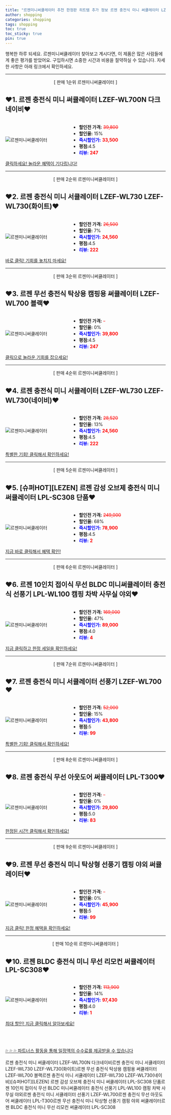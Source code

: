 ```yaml
---
title: "르젠미니써큘레이터 추천 한정판 히트템 추가 정보 르젠 충전식 미니 써큘레이터 LZEF-WL700N"
author: shopping
categories: shopping
tags: shopping
toc: true
toc_sticky: true
pin: true
---
```

행복한 하루 되세요. 르젠미니써큘레이터 찾아보고 계시다면, 이 제품은 많은 사람들에게 좋은 평가를 받았어요. 구입하시면 소중한 시간과 비용을 절약하실 수 있습니다. 자세한 사항은 아래 링크에서 확인하세요.

---
<p class="toplist" style="margin: 0 auto; display: block; width: fit-content;">[ 판매 1순위 르젠미니써큘레이터 ]</p>

<h2><strong>❤️1. 르젠 충전식 미니 써큘레이터 LZEF-WL700N 다크네이비❤️</strong></h2>

<div style="display: flex; align-items: center;">
    <div style="flex: 0.4;">
        <img src="https://thumbnail10.coupangcdn.com/thumbnails/remote/230x230ex/image/vendor_inventory/f298/00528dcb0feaa4ddeb0b94b7bfd5a0603156fa42a5ca56696587350e3a73.jpg" alt="르젠미니써큘레이터" style="max-width: 100%;">
    </div>
    <div style="flex: 0.6; margin-left: 10px;">
        <ul>
            <li><strong>할인전 가격:</strong> <del style="color: red;">39,800</del></li>
            <li><strong>할인율:</strong> 15%</li>
            <li><span style='color:blue'><strong>즉시할인가:</strong></span> <span style='color:red'><strong>33,500</strong></span></li>
            <li><strong>평점:</strong>4.5</li>
            <li><span style='color:blue'><strong>리뷰:</strong></span> <span style='color:red'><strong>247</strong></span></li>
        </ul>
    </div>
</div>
<div class="center">
    <a href="https://William4Davisa.github.io?lptag=AF9450613&subid=githubio&pageKey=6497673020&traceid=V0-153&itemId=624514710&vendorItemId=89936343857" class="myButton">
        클릭하세요! 놀라운 혜택이 기다립니다!
    </a>
</div>


---
<p class="toplist" style="margin: 0 auto; display: block; width: fit-content;">[ 판매 2순위 르젠미니써큘레이터 ]</p>

<h2><strong>❤️2. 르젠 충전식 미니 서큘레이터 LZEF-WL730 LZEF-WL730(화이트)❤️</strong></h2>

<div style="display: flex; align-items: center;">
    <div style="flex: 0.4;">
        <img src="https://thumbnail7.coupangcdn.com/thumbnails/remote/230x230ex/image/retail/images/2019/05/09/18/3/18b44799-cbe3-4c8c-a89b-3f16bc0ae2b7.jpg" alt="르젠미니써큘레이터" style="max-width: 100%;">
    </div>
    <div style="flex: 0.6; margin-left: 10px;">
        <ul>
            <li><strong>할인전 가격:</strong> <del style="color: red;">26,500</del></li>
            <li><strong>할인율:</strong> 7%</li>
            <li><span style='color:blue'><strong>즉시할인가:</strong></span> <span style='color:red'><strong>24,560</strong></span></li>
            <li><strong>평점:</strong>4.5</li>
            <li><span style='color:blue'><strong>리뷰:</strong></span> <span style='color:red'><strong>222</strong></span></li>
        </ul>
    </div>
</div>
<div class="center">
    <a href="https://William4Davisa.github.io?lptag=AF9450613&subid=githubio&pageKey=221352500&traceid=V0-153&itemId=691216683&vendorItemId=4771023710" class="myButton">
        바로 클릭! 기회를 놓치지 마세요!
    </a>
</div>


---
<p class="toplist" style="margin: 0 auto; display: block; width: fit-content;">[ 판매 3순위 르젠미니써큘레이터 ]</p>

<h2><strong>❤️3. 르젠 무선 충전식 탁상용 캠핑용 써큘레이터 LZEF-WL700 블랙❤️</strong></h2>

<div style="display: flex; align-items: center;">
    <div style="flex: 0.4;">
        <img src="https://thumbnail6.coupangcdn.com/thumbnails/remote/230x230ex/image/vendor_inventory/bcce/ba36b529248879097845b9718567a6458610787f6db7ef04350b309722e5.jpg" alt="르젠미니써큘레이터" style="max-width: 100%;">
    </div>
    <div style="flex: 0.6; margin-left: 10px;">
        <ul>
            <li><strong>할인전 가격:</strong> <del style="color: red;">-</del></li>
            <li><strong>할인율:</strong> 0%</li>
            <li><span style='color:blue'><strong>즉시할인가:</strong></span> <span style='color:red'><strong>39,800</strong></span></li>
            <li><strong>평점:</strong>4.5</li>
            <li><span style='color:blue'><strong>리뷰:</strong></span> <span style='color:red'><strong>247</strong></span></li>
        </ul>
    </div>
</div>
<div class="center">
    <a href="https://William4Davisa.github.io?lptag=AF9450613&subid=githubio&pageKey=6497673020&traceid=V0-153&itemId=14291864520&vendorItemId=81350983563" class="myButton">
        클릭으로 놀라운 기회를 잡으세요!
    </a>
</div>


---
<p class="toplist" style="margin: 0 auto; display: block; width: fit-content;">[ 판매 4순위 르젠미니써큘레이터 ]</p>

<h2><strong>❤️4. 르젠 충전식 미니 서큘레이터 LZEF-WL730 LZEF-WL730(네이비)❤️</strong></h2>

<div style="display: flex; align-items: center;">
    <div style="flex: 0.4;">
        <img src="https://thumbnail8.coupangcdn.com/thumbnails/remote/230x230ex/image/retail/images/2019/05/09/18/5/1ab75dea-de46-487f-81c6-a483f9aa1427.jpg" alt="르젠미니써큘레이터" style="max-width: 100%;">
    </div>
    <div style="flex: 0.6; margin-left: 10px;">
        <ul>
            <li><strong>할인전 가격:</strong> <del style="color: red;">28,520</del></li>
            <li><strong>할인율:</strong> 13%</li>
            <li><span style='color:blue'><strong>즉시할인가:</strong></span> <span style='color:red'><strong>24,560</strong></span></li>
            <li><strong>평점:</strong>4.5</li>
            <li><span style='color:blue'><strong>리뷰:</strong></span> <span style='color:red'><strong>222</strong></span></li>
        </ul>
    </div>
</div>
<div class="center">
    <a href="https://William4Davisa.github.io?lptag=AF9450613&subid=githubio&pageKey=221352500&traceid=V0-153&itemId=691216675&vendorItemId=4771023695" class="myButton">
        특별한 기회! 클릭해서 확인하세요!
    </a>
</div>


---
<p class="toplist" style="margin: 0 auto; display: block; width: fit-content;">[ 판매 5순위 르젠미니써큘레이터 ]</p>

<h2><strong>❤️5. [슈퍼HOT][LEZEN] 르젠 감성 오브제 충전식 미니 써큘레이터 LPL-SC308 단품❤️</strong></h2>

<div style="display: flex; align-items: center;">
    <div style="flex: 0.4;">
        <img src="https://thumbnail9.coupangcdn.com/thumbnails/remote/230x230ex/image/vendor_inventory/21be/1487f332d734d02d5be5c4a01f9d7898d818c6ece27f8ecc2605c4553867.jpg" alt="르젠미니써큘레이터" style="max-width: 100%;">
    </div>
    <div style="flex: 0.6; margin-left: 10px;">
        <ul>
            <li><strong>할인전 가격:</strong> <del style="color: red;">249,000</del></li>
            <li><strong>할인율:</strong> 68%</li>
            <li><span style='color:blue'><strong>즉시할인가:</strong></span> <span style='color:red'><strong>78,900</strong></span></li>
            <li><strong>평점:</strong>4.5</li>
            <li><span style='color:blue'><strong>리뷰:</strong></span> <span style='color:red'><strong>2</strong></span></li>
        </ul>
    </div>
</div>
<div class="center">
    <a href="https://William4Davisa.github.io?lptag=AF9450613&subid=githubio&pageKey=7427637178&traceid=V0-153&itemId=19283812162&vendorItemId=86398732169" class="myButton">
        지금 바로 클릭해서 혜택 확인!
    </a>
</div>


---
<p class="toplist" style="margin: 0 auto; display: block; width: fit-content;">[ 판매 6순위 르젠미니써큘레이터 ]</p>

<h2><strong>❤️6. 르젠 10인치 접이식 무선 BLDC 미니써큘레이터 충전식 선풍기 LPL-WL100 캠핑 차박 사무실 야외❤️</strong></h2>

<div style="display: flex; align-items: center;">
    <div style="flex: 0.4;">
        <img src="https://thumbnail9.coupangcdn.com/thumbnails/remote/230x230ex/image/vendor_inventory/5f83/301399cb53a58162ff31d31d47482822d29b0712570f0839da17bc49575c.jpg" alt="르젠미니써큘레이터" style="max-width: 100%;">
    </div>
    <div style="flex: 0.6; margin-left: 10px;">
        <ul>
            <li><strong>할인전 가격:</strong> <del style="color: red;">169,000</del></li>
            <li><strong>할인율:</strong> 47%</li>
            <li><span style='color:blue'><strong>즉시할인가:</strong></span> <span style='color:red'><strong>89,000</strong></span></li>
            <li><strong>평점:</strong>4.0</li>
            <li><span style='color:blue'><strong>리뷰:</strong></span> <span style='color:red'><strong>4</strong></span></li>
        </ul>
    </div>
</div>
<div class="center">
    <a href="https://William4Davisa.github.io?lptag=AF9450613&subid=githubio&pageKey=7265147961&traceid=V0-153&itemId=18514846861&vendorItemId=81197859587" class="myButton">
        지금 클릭하고 한정 세일을 확인하세요!
    </a>
</div>


---
<p class="toplist" style="margin: 0 auto; display: block; width: fit-content;">[ 판매 7순위 르젠미니써큘레이터 ]</p>

<h2><strong>❤️7. 르젠 충전식 미니 서큘레이터 선풍기 LZEF-WL700❤️</strong></h2>

<div style="display: flex; align-items: center;">
    <div style="flex: 0.4;">
        <img src="https://thumbnail10.coupangcdn.com/thumbnails/remote/230x230ex/image/vendor_inventory/a1e6/8d09568b96056941a9a963cc21b8fa435f0537280b61aae0bacd9f4f39d2.jpeg" alt="르젠미니써큘레이터" style="max-width: 100%;">
    </div>
    <div style="flex: 0.6; margin-left: 10px;">
        <ul>
            <li><strong>할인전 가격:</strong> <del style="color: red;">52,000</del></li>
            <li><strong>할인율:</strong> 15%</li>
            <li><span style='color:blue'><strong>즉시할인가:</strong></span> <span style='color:red'><strong>43,800</strong></span></li>
            <li><strong>평점:</strong>5</li>
            <li><span style='color:blue'><strong>리뷰:</strong></span> <span style='color:red'><strong>99</strong></span></li>
        </ul>
    </div>
</div>
<div class="center">
    <a href="https://William4Davisa.github.io?lptag=AF9450613&subid=githubio&pageKey=7355531962&traceid=V0-153&itemId=18938491896&vendorItemId=86065034811" class="myButton">
        특별한 기회! 클릭해서 확인하세요!
    </a>
</div>


---
<p class="toplist" style="margin: 0 auto; display: block; width: fit-content;">[ 판매 8순위 르젠미니써큘레이터 ]</p>

<h2><strong>❤️8. 르젠 충전식 무선 아웃도어 써큘레이터 LPL-T300❤️</strong></h2>

<div style="display: flex; align-items: center;">
    <div style="flex: 0.4;">
        <img src="https://thumbnail10.coupangcdn.com/thumbnails/remote/230x230ex/image/vendor_inventory/7f5a/157e4c7404a077e2f85c097f325700d76e7c78855badfc7dfaf752a325ec.jpg" alt="르젠미니써큘레이터" style="max-width: 100%;">
    </div>
    <div style="flex: 0.6; margin-left: 10px;">
        <ul>
            <li><strong>할인전 가격:</strong> <del style="color: red;">-</del></li>
            <li><strong>할인율:</strong> 0%</li>
            <li><span style='color:blue'><strong>즉시할인가:</strong></span> <span style='color:red'><strong>29,800</strong></span></li>
            <li><strong>평점:</strong>5.0</li>
            <li><span style='color:blue'><strong>리뷰:</strong></span> <span style='color:red'><strong>83</strong></span></li>
        </ul>
    </div>
</div>
<div class="center">
    <a href="https://William4Davisa.github.io?lptag=AF9450613&subid=githubio&pageKey=5636572900&traceid=V0-153&itemId=9183578360&vendorItemId=75456537653" class="myButton">
        한정된 시간! 클릭해서 확인하세요!
    </a>
</div>


---
<p class="toplist" style="margin: 0 auto; display: block; width: fit-content;">[ 판매 9순위 르젠미니써큘레이터 ]</p>

<h2><strong>❤️9. 르젠 무선 충전식 미니 탁상형 선풍기 캠핑 야외 써큘레이터❤️</strong></h2>

<div style="display: flex; align-items: center;">
    <div style="flex: 0.4;">
        <img src="https://thumbnail10.coupangcdn.com/thumbnails/remote/230x230ex/image/vendor_inventory/b07e/cb339e33e86f7cd41ac1879928e9514b85cf91a124a6659ffb6e604fa4fe.jpg" alt="르젠미니써큘레이터" style="max-width: 100%;">
    </div>
    <div style="flex: 0.6; margin-left: 10px;">
        <ul>
            <li><strong>할인전 가격:</strong> <del style="color: red;">-</del></li>
            <li><strong>할인율:</strong> 0%</li>
            <li><span style='color:blue'><strong>즉시할인가:</strong></span> <span style='color:red'><strong>45,900</strong></span></li>
            <li><strong>평점:</strong>5</li>
            <li><span style='color:blue'><strong>리뷰:</strong></span> <span style='color:red'><strong>99</strong></span></li>
        </ul>
    </div>
</div>
<div class="center">
    <a href="https://William4Davisa.github.io?lptag=AF9450613&subid=githubio&pageKey=8210708145&traceid=V0-153&itemId=23564838704&vendorItemId=90590798447" class="myButton">
        지금 클릭! 한정 혜택을 확인하세요!
    </a>
</div>


---
<p class="toplist" style="margin: 0 auto; display: block; width: fit-content;">[ 판매 10순위 르젠미니써큘레이터 ]</p>

<h2><strong>❤️10. 르젠 BLDC 충전식 미니 무선 리모컨 써큘레이터 LPL-SC308❤️</strong></h2>

<div style="display: flex; align-items: center;">
    <div style="flex: 0.4;">
        <img src="https://thumbnail10.coupangcdn.com/thumbnails/remote/230x230ex/image/vendor_inventory/acc9/b2f93f52fd213ea3d933d01b67085d9b9f60551e013fec8e0bcd9fc1b388.jpg" alt="르젠미니써큘레이터" style="max-width: 100%;">
    </div>
    <div style="flex: 0.6; margin-left: 10px;">
        <ul>
            <li><strong>할인전 가격:</strong> <del style="color: red;">113,900</del></li>
            <li><strong>할인율:</strong> 14%</li>
            <li><span style='color:blue'><strong>즉시할인가:</strong></span> <span style='color:red'><strong>97,430</strong></span></li>
            <li><strong>평점:</strong>4.0</li>
            <li><span style='color:blue'><strong>리뷰:</strong></span> <span style='color:red'><strong>1</strong></span></li>
        </ul>
    </div>
</div>
<div class="center">
    <a href="https://William4Davisa.github.io?lptag=AF9450613&subid=githubio&pageKey=7230131713&traceid=V0-153&itemId=18344076620&vendorItemId=85759746666" class="myButton">
        최대 할인! 지금 클릭해서 알아보세요!
    </a>
</div>

<br><br><br>[💦 💦 💦 파트너스 활동을 통해 일정액의 수수료를 제공받을 수 있습니다](https://link.coupang.com/a/bcpT2c)<br><br>르젠 충전식 미니 써큘레이터 LZEF-WL700N 다크네이비르젠 충전식 미니 서큘레이터 LZEF-WL730 LZEF-WL730(화이트)르젠 무선 충전식 탁상용 캠핑용 써큘레이터 LZEF-WL700 블랙르젠 충전식 미니 서큘레이터 LZEF-WL730 LZEF-WL730(네이비)[슈퍼HOT][LEZEN] 르젠 감성 오브제 충전식 미니 써큘레이터 LPL-SC308 단품르젠 10인치 접이식 무선 BLDC 미니써큘레이터 충전식 선풍기 LPL-WL100 캠핑 차박 사무실 야외르젠 충전식 미니 서큘레이터 선풍기 LZEF-WL700르젠 충전식 무선 아웃도어 써큘레이터 LPL-T300르젠 무선 충전식 미니 탁상형 선풍기 캠핑 야외 써큘레이터르젠 BLDC 충전식 미니 무선 리모컨 써큘레이터 LPL-SC308